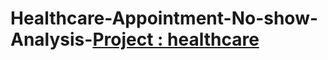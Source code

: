 # Healthcare-Appointment-No-show-Analysis-**[Project : healthcare](https://github.com/nafiya1236/Healthcare-Appointment-No-show-Analysis-?tab=readme-ov-file)**
